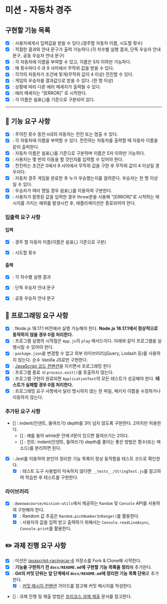 # 미션 - 자동차 경주

## 구현할 기능 목록

- [X] : 사용자에게서 입력값을 받을 수 있다.(경주할 자동차 이름, 시도할 횟수)
- [X] : 적절한 결과와 안내 문구가 출력 가능하다.(각 차수별 실행 결과, 단독 우승자 안내 문구, 공동 우승자 안내 문구)
- [X] : 각 자동차에 이름을 부여할 수 있고, 이름은 5자 이하만 가능하다.
- [X] : 매 횟수마다 0 과 9 사이에서 무작위 값을 받을 수 있다.
- [X] : 각각의 자동차가 조건에 맞게(무작위 값이 4 이상) 전진할 수 있다.
- [X] : 게임의 우승자를 결과값으로 받을 수 있다. (한 명 이상)
- [X] : 상황에 따라 다른 에러 메세지가 출력될 수 있다.
- [X] : 에러 메세지는 "[ERROR]" 로 시작한다.
- [X] : 각 이름은 쉼표(,)를 기준으로 구분되어 있다.

---

## 🚀 기능 요구 사항

- [X] : 주어진 횟수 동안 n대의 자동차는 전진 또는 멈출 수 있다.
- [X] : 각 자동차에 이름을 부여할 수 있다. 전진하는 자동차를 출력할 때 자동차 이름을 같이 출력한다.
- [X] : 자동차 이름은 쉼표(,)를 기준으로 구분하며 이름은 5자 이하만 가능하다.
- [X] : 사용자는 몇 번의 이동을 할 것인지를 입력할 수 있어야 한다.
- [X] : 전진하는 조건은 0에서 9 사이에서 무작위 값을 구한 후 무작위 값이 4 이상일 경우이다.
- [X] : 자동차 경주 게임을 완료한 후 누가 우승했는지를 알려준다. 우승자는 한 명 이상일 수 있다.
- [X] : 우승자가 여러 명일 경우 쉼표(,)를 이용하여 구분한다.
- [X] : 사용자가 잘못된 값을 입력한 경우 throw문을 사용해 "[ERROR]"로 시작하는 메시지를 가지는 예외를 발생시킨 후, 애플리케이션은 종료되어야 한다.

### 입출력 요구 사항

#### 입력

- [X] : 경주 할 자동차 이름(이름은 쉼표(,) 기준으로 구분)

- [X] : 시도할 횟수

#### 출력

- [X] : 각 차수별 실행 결과

- [X] : 단독 우승자 안내 문구

- [X] : 공동 우승자 안내 문구

## 🎯 프로그래밍 요구 사항

- [X] : Node.js 18.17.1 버전에서 실행 가능해야 한다. **Node.js 18.17.1에서 정상적으로 동작하지 않을 경우 0점 처리한다.**
- [X] : 프로그램 실행의 시작점은 `App.js`의 `play` 메서드이다. 아래와 같이 프로그램을 실행시킬 수 있어야 한다.
- [X] : `package.json`을 변경할 수 없고 외부 라이브러리(jQuery, Lodash 등)를 사용하지 않는다. 순수 Vanilla JS로만 구현한다.
- [X] : [JavaScript 코드 컨벤션](https://github.com/woowacourse/woowacourse-docs/tree/main/styleguide/javascript)을 지키면서 프로그래밍 한다
- [X] : 프로그램 종료 시 `process.exit()`를 호출하지 않는다.
- [X] : 프로그램 구현이 완료되면 `ApplicationTest`의 모든 테스트가 성공해야 한다. **테스트가 실패할 경우 0점 처리한다.**
- [X] : 프로그래밍 요구 사항에서 달리 명시하지 않는 한 파일, 패키지 이름을 수정하거나 이동하지 않는다.

### 추가된 요구 사항

- [] : indent(인덴트, 들여쓰기) depth를 3이 넘지 않도록 구현한다. 2까지만 허용한다.
  - [] : 예를 들어 while문 안에 if문이 있으면 들여쓰기는 2이다.
  - [] : 힌트: indent(인덴트, 들여쓰기) depth를 줄이는 좋은 방법은 함수(또는 메소드)를 분리하면 된다.
- [X] : Jest를 이용하여 본인이 정리한 기능 목록이 정상 동작함을 테스트 코드로 확인한다.
  - [X] : 테스트 도구 사용법이 익숙하지 않다면 `__tests__/StringTest.js`를 참고하여 학습한 후 테스트를 구현한다.

### 라이브러리

- [X] : `@woowacourse/mission-utils`에서 제공하는 `Random` 및 `Console` API를 사용하여 구현해야 한다.
  - [X] : Random 값 추출은 `Random.pickNumberInRange()`를 활용한다.
  - [X] : 사용자의 값을 입력 받고 출력하기 위해서는 `Console.readLineAsync`, `Console.print`를 활용한다.

## ✏️ 과제 진행 요구 사항

- [X] : 미션은 [javascript-racingcar-6](https://github.com/woowacourse-precourse/javascript-racingcar-6) 저장소를 Fork & Clone해 시작한다.
- [X] : **기능을 구현하기 전 `docs/README.md`에 구현할 기능 목록을 정리**해 추가한다.
- [X] : **Git의 커밋 단위는 앞 단계에서 `docs/README.md`에 정리한 기능 목록 단위**로 추가한다.
  - [X] : [커밋 메시지 컨벤션](https://gist.github.com/stephenparish/9941e89d80e2bc58a153) 가이드를 참고해 커밋 메시지를 작성한다.
- [] : 과제 진행 및 제출 방법은 [프리코스 과제 제출](https://github.com/woowacourse/woowacourse-docs/tree/master/precourse) 문서를 참고한다.
